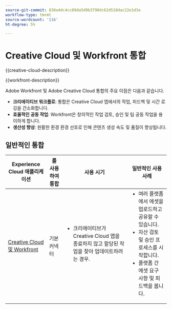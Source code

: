 ```yaml
---
source-git-commit: 838a4dc4cc89da5d9b3798dc62d518dac22e1d3a
workflow-type: tm+mt
source-wordcount: '116'
ht-degree: 5%

---
```



# Creative Cloud 및 Workfront 통합

{{creative-cloud-description}}

{{workfront-description}}

Adobe Workfront 및 Adobe Creative Cloud 통합의 주요 이점은 다음과 같습니다.

+ **크리에이티브 워크플로**: 통합은 Creative Cloud 앱에서의 작업, 피드백 및 시간 로깅을 간소화합니다.
+ **효율적인 공동 작업**: Workfront은 창의적인 작업 검토, 승인 및 팀 공동 작업을 용이하게 합니다.
+ **생산성 향상**: 원활한 환경 환경 선호로 인해 콘텐츠 생성 속도 및 품질이 향상됩니다.

## 일반적인 통합

<table>
    <thead>
        <tr>
            <th>Experience Cloud 애플리케이션</th>
            <th>를 사용하여 통합</th>
            <th>사용 시기</th>
            <th>일반적인 사용 사례</th>
        </tr>
    </thead>
    <tbody>
        <tr>
            <td><a href="https://experienceleague.adobe.com/docs/workfront-learn/tutorials-workfront/integrations/adobe-creative-cloud/use-adobe-workfront-extensions-for-creative-cloud.html" target="_blank" rel="noreferrer">Creative Cloud 및 Workfront</a></td>
            <td>기본 커넥터</td>
            <td>
                <ul style="margin-top: 0;">
                    <li>크리에이티브가 Creative Cloud 앱을 종료하지 않고 할당된 작업을 찾아 업데이트하려는 경우.</li>
                </ul>
            </td>
            <td>
              <ul style="margin-top: 0;">
                <li>여러 플랫폼에서 에셋을 업로드하고 공유할 수 있습니다.</li>
                <li>자산 검토 및 승인 프로세스를 시작합니다.</li>
                <li>플랫폼 간 에셋 요구 사항 및 피드백을 봅니다.</li>  
              </ul>
            </td>
        </tr>       
    </tbody>          
</table>
